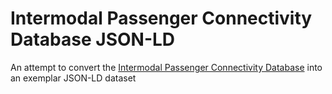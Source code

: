 # Intermodal Passenger Connectivity Database JSON-LD
An attempt to convert the [Intermodal Passenger Connectivity Database](https://www.transtats.bts.gov/Fields.asp?Table_ID=1180&SYS_Table_Name=T_TRANSNET_FACILITY&User_Table_Name=Passenger%20Connectivity&Year_Info=0&First_Year=&Last_Year=&Rate_Info=0&Frequency=N/A&Data_Frequency=Annual) into an exemplar JSON-LD dataset
